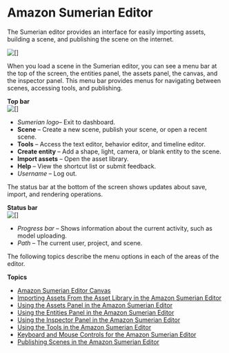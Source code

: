 # Amazon Sumerian Editor<a name="sumerian-editor"></a>

The Sumerian editor provides an interface for easily importing assets, building a scene, and publishing the scene on the internet\.

![\[\]](http://docs.aws.amazon.com/sumerian/latest/userguide/images/editor.png)

When you load a scene in the Sumerian editor, you can see a menu bar at the top of the screen, the entities panel, the assets panel, the canvas, and the inspector panel\. This menu bar provides menus for navigating between scenes, accessing tools, and publishing\.

**Top bar**  
![\[\]](http://docs.aws.amazon.com/sumerian/latest/userguide/images/editor-navbar.png)
+ *Sumerian logo*– Exit to dashboard\.
+ **Scene** – Create a new scene, publish your scene, or open a recent scene\.
+ **Tools** – Access the text editor, behavior editor, and timeline editor\.
+ **Create entity** – Add a shape, light, camera, or blank entity to the scene\.
+ **Import assets** – Open the asset library\.
+ **Help** – View the shortcut list or submit feedback\.
+ *Username* – Log out\.

The status bar at the bottom of the screen shows updates about save, import, and rendering operations\.

**Status bar**  
![\[\]](http://docs.aws.amazon.com/sumerian/latest/userguide/images/editor-statusbar.png)
+ *Progress bar* – Shows information about the current activity, such as model uploading\.
+ *Path* – The current user, project, and scene\.

The following topics describe the menu options in each of the areas of the editor\.

**Topics**
+ [Amazon Sumerian Editor Canvas](editor-canvas.md)
+ [Importing Assets From the Asset Library in the Amazon Sumerian Editor](editor-assetlib.md)
+ [Using the Assets Panel in the Amazon Sumerian Editor](editor-assets.md)
+ [Using the Entities Panel in the Amazon Sumerian Editor](editor-entities.md)
+ [Using the Inspector Panel in the Amazon Sumerian Editor](editor-inspector.md)
+ [Using the Tools in the Amazon Sumerian Editor](editor-tools.md)
+ [Keyboard and Mouse Controls for the Amazon Sumerian Editor](editor-shortcuts.md)
+ [Publishing Scenes in the Amazon Sumerian Editor](editor-publish.md)